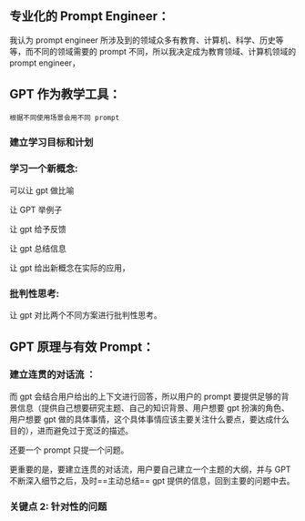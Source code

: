 ## 专业化的 Prompt Engineer：

我认为 prompt engineer 所涉及到的领域众多有教育、计算机、科学、历史等等，而不同的领域需要的 prompt 不同，所以我决定成为教育领域、计算机领域的 prompt engineer，
## GPT 作为教学工具：

	根据不同使用场景会用不同 prompt

### 建立学习目标和计划

### 学习一个新概念:

可以让 gpt 做比喻

让 GPT 举例子

让 gpt 给予反馈

让 gpt 总结信息

让 gpt 给出新概念在实际的应用，

### 批判性思考:

让 gpt 对比两个不同方案进行批判性思考。
## GPT 原理与有效 Prompt：


### 建立连贯的对话流 ：

而 gpt 会结合用户给出的上下文进行回答，所以用户的 prompt 要提供足够的背景信息（提供自己想要研究主题、自己的知识背景、用户想要 gpt 扮演的角色、用户想要 gpt 做的具体事情，这个具体事情应该主要关注什么要点，要达成什么目的），进而避免过于宽泛的描述。

还要一个 prompt 只提一个问题。

更重要的是，要建立连贯的对话流，用户要自己建立一个主题的大纲，并与 GPT 不断深入细节之后，及时==主动总结== gpt 提供的信息，回到主要的问题中去。

### 关键点 2: 针对性的问题
